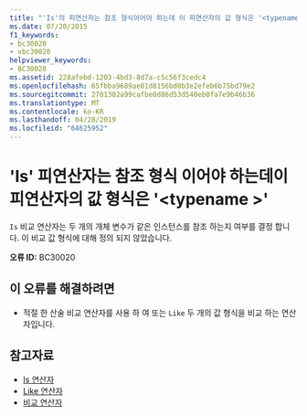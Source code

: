 ```yaml
---
title: "'Is'의 피연산자는 참조 형식이어야 하는데 이 피연산자의 값 형식은 '<typename>'입니다."
ms.date: 07/20/2015
f1_keywords:
- bc30020
- vbc30020
helpviewer_keywords:
- BC30020
ms.assetid: 228afebd-1203-4bd3-8d7a-c5c56f3cedc4
ms.openlocfilehash: 65fbba9689ae01d8156bd0b3e2efeb6b75bd79e2
ms.sourcegitcommit: 2701302a99cafbe0d86d53d540eb0fa7e9b46b36
ms.translationtype: MT
ms.contentlocale: ko-KR
ms.lasthandoff: 04/28/2019
ms.locfileid: "64625952"
---
```

# <a name="is-requires-operands-that-have-reference-types-but-this-operand-has-the-value-type-typename"></a>'Is' 피연산자는 참조 형식 이어야 하는데이 피연산자의 값 형식은 '\<typename >'
`Is` 비교 연산자는 두 개의 개체 변수가 같은 인스턴스를 참조 하는지 여부를 결정 합니다. 이 비교 값 형식에 대해 정의 되지 않았습니다.  
  
 **오류 ID:** BC30020  
  
## <a name="to-correct-this-error"></a>이 오류를 해결하려면  
  
- 적절 한 산술 비교 연산자를 사용 하 여 또는 `Like` 두 개의 값 형식을 비교 하는 연산자입니다.  
  
## <a name="see-also"></a>참고자료

- [Is 연산자](../../../visual-basic/language-reference/operators/is-operator.md)
- [Like 연산자](../../../visual-basic/language-reference/operators/like-operator.md)
- [비교 연산자](../../../visual-basic/language-reference/operators/comparison-operators.md)
